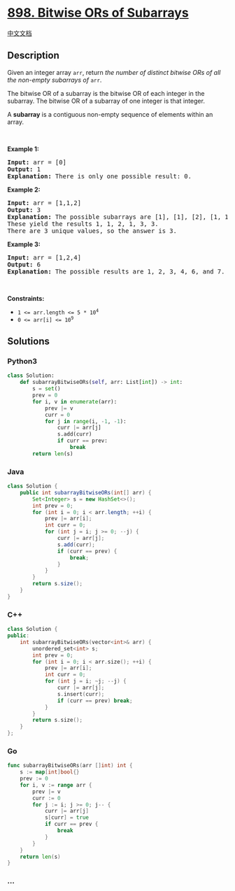 # [898. Bitwise ORs of Subarrays](https://leetcode.com/problems/bitwise-ors-of-subarrays)

[中文文档](/solution/0800-0899/0898.Bitwise%20ORs%20of%20Subarrays/README.md)

## Description

<p>Given an integer array <code>arr</code>, return <em>the number of distinct bitwise ORs of all the non-empty subarrays of</em> <code>arr</code>.</p>

<p>The bitwise OR of a subarray is the bitwise OR of each integer in the subarray. The bitwise OR of a subarray of one integer is that integer.</p>

<p>A <strong>subarray</strong> is a contiguous non-empty sequence of elements within an array.</p>

<p>&nbsp;</p>
<p><strong class="example">Example 1:</strong></p>

<pre>
<strong>Input:</strong> arr = [0]
<strong>Output:</strong> 1
<strong>Explanation:</strong> There is only one possible result: 0.
</pre>

<p><strong class="example">Example 2:</strong></p>

<pre>
<strong>Input:</strong> arr = [1,1,2]
<strong>Output:</strong> 3
<strong>Explanation:</strong> The possible subarrays are [1], [1], [2], [1, 1], [1, 2], [1, 1, 2].
These yield the results 1, 1, 2, 1, 3, 3.
There are 3 unique values, so the answer is 3.
</pre>

<p><strong class="example">Example 3:</strong></p>

<pre>
<strong>Input:</strong> arr = [1,2,4]
<strong>Output:</strong> 6
<strong>Explanation:</strong> The possible results are 1, 2, 3, 4, 6, and 7.
</pre>

<p>&nbsp;</p>
<p><strong>Constraints:</strong></p>

<ul>
	<li><code>1 &lt;= arr.length &lt;= 5 * 10<sup>4</sup></code></li>
	<li><code>0 &lt;= arr[i] &lt;= 10<sup>9</sup></code></li>
</ul>

## Solutions

<!-- tabs:start -->

### **Python3**

```python
class Solution:
    def subarrayBitwiseORs(self, arr: List[int]) -> int:
        s = set()
        prev = 0
        for i, v in enumerate(arr):
            prev |= v
            curr = 0
            for j in range(i, -1, -1):
                curr |= arr[j]
                s.add(curr)
                if curr == prev:
                    break
        return len(s)
```

### **Java**

```java
class Solution {
    public int subarrayBitwiseORs(int[] arr) {
        Set<Integer> s = new HashSet<>();
        int prev = 0;
        for (int i = 0; i < arr.length; ++i) {
            prev |= arr[i];
            int curr = 0;
            for (int j = i; j >= 0; --j) {
                curr |= arr[j];
                s.add(curr);
                if (curr == prev) {
                    break;
                }
            }
        }
        return s.size();
    }
}
```

### **C++**

```cpp
class Solution {
public:
    int subarrayBitwiseORs(vector<int>& arr) {
        unordered_set<int> s;
        int prev = 0;
        for (int i = 0; i < arr.size(); ++i) {
            prev |= arr[i];
            int curr = 0;
            for (int j = i; ~j; --j) {
                curr |= arr[j];
                s.insert(curr);
                if (curr == prev) break;
            }
        }
        return s.size();
    }
};
```

### **Go**

```go
func subarrayBitwiseORs(arr []int) int {
	s := map[int]bool{}
	prev := 0
	for i, v := range arr {
		prev |= v
		curr := 0
		for j := i; j >= 0; j-- {
			curr |= arr[j]
			s[curr] = true
			if curr == prev {
				break
			}
		}
	}
	return len(s)
}
```

### **...**

```

```

<!-- tabs:end -->
